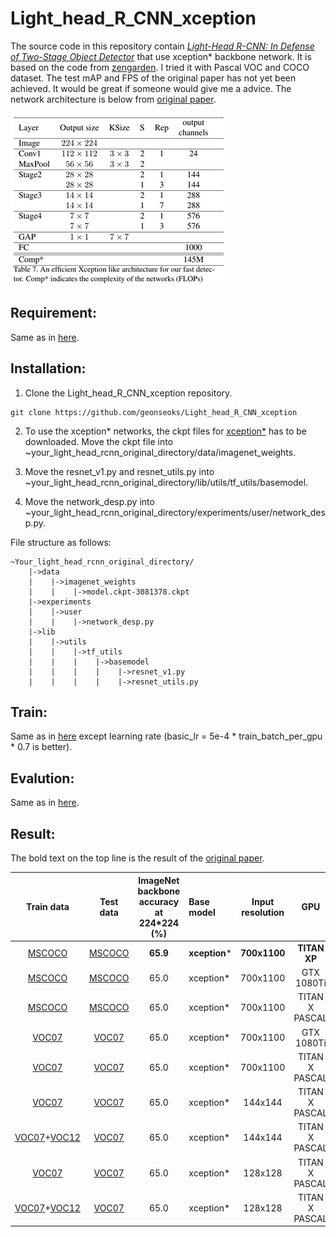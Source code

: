 # Light_head_R_CNN_xception

The source code in this repository contain [*Light-Head R-CNN: In Defense of Two-Stage Object Detector*](https://arxiv.org/pdf/1711.07264.pdf) that use xception* backbone network. It is based on the code from [zengarden](https://github.com/zengarden/light_head_rcnn). I tried it with Pascal VOC and COCO dataset. The test mAP and FPS of the original paper has not yet been achieved. It would be great if someone would give me a advice. The network architecture is below from [original paper](https://arxiv.org/pdf/1711.07264.pdf).

![](pictures/xception.png)

## Requirement:
Same as in [here](https://github.com/zengarden/light_head_rcnn).

## Installation:
1. Clone the Light_head_R_CNN_xception repository.
```
git clone https://github.com/geonseoks/Light_head_R_CNN_xception
```
2. To use the xception* networks, the ckpt files for [xception*](https://drive.google.com/drive/folders/1BlY20isT_MJcJxWE_m03sLaoOPtmlPXn) has to be downloaded. Move the ckpt file into ~your_light_head_rcnn_original_directory/data/imagenet_weights.

3. Move the resnet_v1.py and resnet_utils.py into ~your_light_head_rcnn_original_directory/lib/utils/tf_utils/basemodel.

4. Move the network_desp.py into ~your_light_head_rcnn_original_directory/experiments/user/network_desp.py.

File structure as follows:
```
~Your_light_head_rcnn_original_directory/
    |->data
    |    |->imagenet_weights
    |    |    |->model.ckpt-3081378.ckpt
    |->experiments
    |    |->user
    |    |    |->network_desp.py
    |->lib
    |    |->utils
    |    |    |->tf_utils
    |    |    |    |->basemodel
    |    |    |    |    |->resnet_v1.py
    |    |    |    |    |->resnet_utils.py    
```

## Train:
Same as in [here](https://github.com/zengarden/light_head_rcnn) except learning rate (basic_lr = 5e-4 * train_batch_per_gpu * 0.7 is better).

## Evalution:
Same as in [here](https://github.com/zengarden/light_head_rcnn).

## Result:
The bold text on the top line is the result of the [original paper](https://arxiv.org/pdf/1711.07264.pdf).

|                             Train data                          |                             Test data                           | ImageNet backbone accuracy at 224*224 (%) |   Base model   | Input resolution |     GPU    |   FPS  | Epochs | mAP (%) |
|:---------------------------------------------------------------:|:---------------------------------------------------------------:|:-----------------------------------------:|:---------------|:----------------:|:----------:|:------:|:------:|:-------:|
|            [MSCOCO](http://cocodataset.org/#download)           |            [MSCOCO](http://cocodataset.org/#download)           |    **65.9**                                  |    **xception***   |     **700x1100**     | **TITAN XP** |  **102** |   -   |   **30.7**  |
|            [MSCOCO](http://cocodataset.org/#download)           |            [MSCOCO](http://cocodataset.org/#download)           |    65.0                                  |    xception*   |     700x1100     | GTX 1080Ti |  51.89 |   30   |   26.1  |
|            [MSCOCO](http://cocodataset.org/#download)           |            [MSCOCO](http://cocodataset.org/#download)           |    65.0                                  |    xception*   |     700x1100     | TITAN X PASCAL |  31.0 |   30   |   26.1  |
|            [VOC07](http://http://host.robots.ox.ac.uk/pascal/VOC/voc2007/)           |            [VOC07](http://http://host.robots.ox.ac.uk/pascal/VOC/voc2007/)           |    65.0                                  |    xception*   |     700x1100     | GTX 1080Ti |  54.07 |   -   |   62.0  |
|            [VOC07](http://http://host.robots.ox.ac.uk/pascal/VOC/voc2007/)           |            [VOC07](http://http://host.robots.ox.ac.uk/pascal/VOC/voc2007/)           |    65.0                                  |    xception*   |     700x1100     | TITAN X PASCAL |  33.4 |   -   |   62.0  |
|            [VOC07](http://http://host.robots.ox.ac.uk/pascal/VOC/voc2007/)           |            [VOC07](http://http://host.robots.ox.ac.uk/pascal/VOC/voc2007/)           |    65.0                                  |    xception*   |     144x144     | TITAN X PASCAL |  164.0 |   -   |   56.9  |
|            [VOC07](http://http://host.robots.ox.ac.uk/pascal/VOC/voc2007/)+[VOC12](http://http://host.robots.ox.ac.uk/pascal/VOC/voc2012/)           |            [VOC07](http://http://host.robots.ox.ac.uk/pascal/VOC/voc2007/)           |    65.0                                  |    xception*   |     144x144     | TITAN X PASCAL |  174.0 |   -   |   61.0  |
|            [VOC07](http://http://host.robots.ox.ac.uk/pascal/VOC/voc2007/)           |            [VOC07](http://http://host.robots.ox.ac.uk/pascal/VOC/voc2007/)           |    65.0                                  |    xception*   |     128x128     | TITAN X PASCAL |  180.4 |   -   |   55.0  |
|            [VOC07](http://http://host.robots.ox.ac.uk/pascal/VOC/voc2007/)+[VOC12](http://http://host.robots.ox.ac.uk/pascal/VOC/voc2012/)           |            [VOC07](http://http://host.robots.ox.ac.uk/pascal/VOC/voc2007/)           |    65.0                                  |    xception*   |     128x128     | TITAN X PASCAL |  - |   -   |   59.9  |

